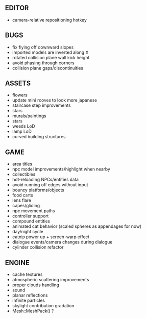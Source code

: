 EDITOR
------
* camera-relative repositioning hotkey

BUGS
----
* fix flying off downward slopes
* imported models are inverted along X
* rotated collision plane wall kick height
* avoid phasing through corners
* collision plane gaps/discontinuities

ASSETS
------
* flowers
* update mini rooves to look more japanese
* staircase step improvements
* stars
* murals/paintings
* stars
* weeds LoD
* lamp LoD
* curved building structures

GAME
----
* area titles
* npc model improvements/highlight when nearby
* collectibles
* hot-reloading NPCs/entities data
* avoid running off edges without input
* bouncy platforms/objects
* food carts
* lens flare
* capes/gliding
* npc movement paths
* controller support
* compound entities
* animated cat behavior (scaled spheres as appendages for now)
* day/night cycle
* catnip power up + screen-warp effect
* dialogue events/camera changes during dialogue
* cylinder collision refactor

ENGINE
------
* cache textures
* atmospheric scattering improvements
* proper clouds handling
* sound
* planar reflections
* infinite particles
* skylight contribution gradation
* Mesh::MeshPack() ?